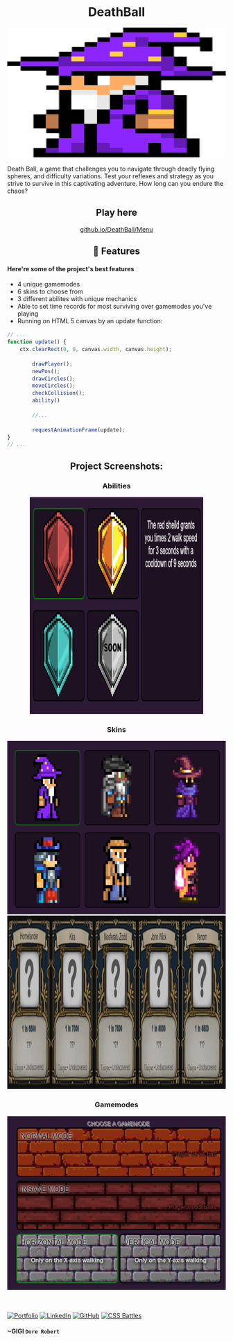 <h1 align="center" id="title">DeathBall</h1>

<p align="center">
  <img src="\Media\skins\skin.png" alt="project-image" style="width: 100%; height: 300px">
</p>

<p id="description">
Death Ball, a game that challenges you to navigate through deadly flying spheres, and difficulty variations. Test your reflexes and strategy as you strive to survive in this captivating adventure. How long can you endure the chaos?
</p>

<h2 align="center">Play here</h2>

<div align="center">
  <a href="https://gigi-codeace.github.io/DeathBall/DBmenu">github.io/DeathBall/Menu</a>
</div>

<h2 align="center">🧐 Features</h2>

<h4>Here're some of the project's best features</h4>

*   4 unique gamemodes 
*   6 skins to choose from
*   3 different abilites with unique mechanics
*   Able to set time records for most surviving over gamemodes you've playing
*   Running on HTML 5 canvas by an update function:

```javascript
// ...
function update() {
    ctx.clearRect(0, 0, canvas.width, canvas.height);

        drawPlayer();
        newPos();
        drawCircles();
        moveCircles();
        checkCollision();
        ability()

        //...

        requestAnimationFrame(update);
}
// ...
```
<h2 align="center">Project Screenshots:</h2>
<div align="center">
<div>
<h3>Abilities</h3>
  <img src="/Media/mdMedia/abilities.png" alt="project-screenshot" width="400" height="500">
</div>
<h3>Skins</h3>
 <img src="/Media/mdMedia/characters.png" alt="project-screenshot"  style="width: 100%; height: 400px">
  <img src="https://raw.githubusercontent.com/GIGIsOtherStuff/MRNGmedia/main/Media/READMEmedia/uniques.png" alt="project-screenshot" style="width: 100%; height: 400px">
  <h3>Gamemodes</h3>
  <img src="/Media/mdMedia/gamemodes.png" alt="project-screenshot" style="width: 100%; height: 400px">
</div><br></br>

[![Portfolio](https://img.shields.io/badge/Portfolio-62b1ff?style=for-the-badge&logo=web&logoColor=white)](https://www.gigicodeace.com)
[![LinkedIn](https://img.shields.io/badge/LinkedIn-3e3eff?style=for-the-badge&logo=linkedin&logoColor=white)](https://www.linkedin.com/in/dobre-robert-03653b331/)
[![GitHub](https://img.shields.io/badge/GitHub-2f2f2f?style=for-the-badge&logo=github&logoColor=white)](https://github.com/GIGI-CodeAce)
[![CSS Battles](https://img.shields.io/badge/CSS%20Battles-ff6e96?style=for-the-badge&logo=css3&logoColor=white)](https://cssbattle.dev/player/gigi)

  <b></b>
   <h4>~GIGI <code>Dore Robert</code></h4>
</footer>